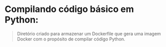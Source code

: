 # Compilando código básico em Python:

> Diretório criado para armazenar um Dockerfile que gera uma imagem Docker  com o propósito de compilar código Python. 